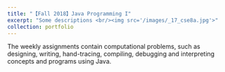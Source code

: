 ```yaml
---
title: "【Fall 2018】Java Programming I"
excerpt: "Some descriptions <br/><img src='/images/_17_cse8a.jpg'>"
collection: portfolio
---
```


The weekly assignments contain computational problems, such as designing, writing, hand-tracing, compiling, debugging and interpreting concepts and programs using Java.  

